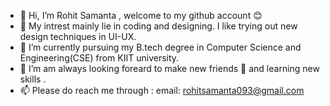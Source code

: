 - 👋 Hi, I’m Rohit Samanta , welcome to my github account 😊
- 👀 My intrest mainly lie in coding and designing. I like trying out new design techniques in UI-UX.
- 🌱 I’m currently pursuing my B.tech degree in Computer Science and Engineering(CSE) from KIIT university.
- 💞️ I’m am always looking foreard to make new friends 🤝 and learning new skills .
- 📫 Please do reach me through : email: rohitsamanta093@gmail.com

<!---
Spectrum001-rgb/Spectrum001-rgb is a ✨ special ✨ repository because its `README.md` (this file) appears on your GitHub profile.
You can click the Preview link to take a look at your changes.
--->
